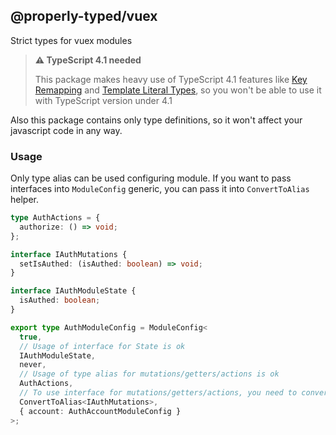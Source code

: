 ## @properly-typed/vuex

Strict types for vuex modules

> **⚠ TypeScript 4.1 needed**
>
> This package makes heavy use of TypeScript 4.1 features like [Key Remapping](https://devblogs.microsoft.com/typescript/announcing-typescript-4-1/#key-remapping-mapped-types) and [Template Literal Types](https://devblogs.microsoft.com/typescript/announcing-typescript-4-1/#template-literal-types), so you won't be able to use it with TypeScript version under 4.1

Also this package contains only type definitions, so it won't affect your javascript code in any way.

### Usage

Only type alias can be used configuring module. If you want to pass interfaces into `ModuleConfig` generic, you can pass it into `ConvertToAlias` helper.

```ts
type AuthActions = {
  authorize: () => void;
};

interface IAuthMutations {
  setIsAuthed: (isAuthed: boolean) => void;
}

interface IAuthModuleState {
  isAuthed: boolean;
}

export type AuthModuleConfig = ModuleConfig<
  true,
  // Usage of interface for State is ok
  IAuthModuleState,
  never,
  // Usage of type alias for mutations/getters/actions is ok
  AuthActions,
  // To use interface for mutations/getters/actions, you need to convert it into type alias
  ConvertToAlias<IAuthMutations>,
  { account: AuthAccountModuleConfig }
>;
```
